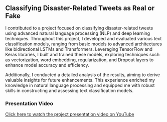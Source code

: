 ## Classifying Disaster-Related Tweets as Real or Fake

I contributed to a project focused on classifying disaster-related tweets using advanced natural language processing (NLP) and deep learning techniques. Throughout this project, I developed and evaluated various text classification models, ranging from basic models to advanced architectures like bidirectional LSTMs and Transformers. Leveraging TensorFlow and Keras libraries, I built and trained these models, exploring techniques such as vectorization, word embedding, regularization, and Dropout layers to enhance model accuracy and efficiency.

Additionally, I conducted a detailed analysis of the results, aiming to derive valuable insights for future enhancements. This experience enriched my knowledge in natural language processing and equipped me with robust skills in constructing and assessing text classification models.

### Presentation Video
[Click here to watch the project presentation video on YouTube](https://youtu.be/g57BxsS_TTc)
